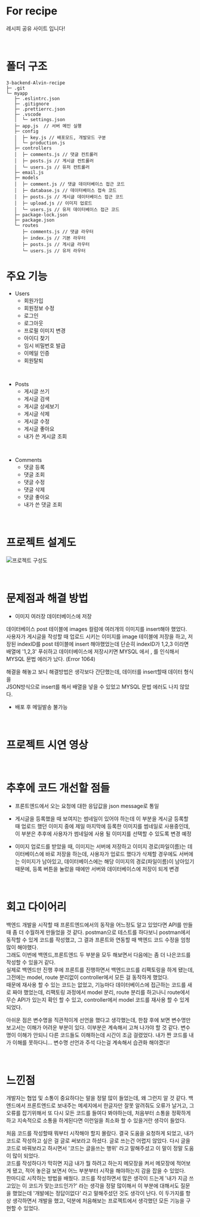 # For recipe
레시피 공유 사이트 입니다!

</br>

# 폴더 구조

```
3-backend-Alvin-recipe
├─ .git
└─ myapp
   ├─ .eslintrc.json 
   ├─ .gitignore
   ├─ .prettierrc.json
   ├─ .vscode
   │  └─ settings.json
   ├─ app.js  // 서버 메인 실행
   ├─ config
   │  ├─ key.js // 배포모드, 개발모드 구분
   │  └─ production.js
   ├─ controllers
   │  ├─ comments.js // 댓글 컨트롤러
   │  ├─ posts.js // 게시글 컨트롤러
   │  └─ users.js // 유저 컨트롤러
   ├─ email.js
   ├─ models
   │  ├─ comment.js // 댓글 데이터베이스 접근 코드
   │  ├─ database.js // 데이터베이스 접속 코드
   │  ├─ posts.js // 게시글 데이터베이스 접근 코드
   │  ├─ upload.js // 이미지 업로드
   │  └─ users.js // 유저 데이터베이스 접근 코드
   ├─ package-lock.json
   ├─ package.json
   └─ routes
      ├─ comments.js // 댓글 라우터
      ├─ index.js // 기본 라우터
      ├─ posts.js // 게시글 라우터
      └─ users.js // 유저 라우터

```

# 주요 기능

+ Users
    + 회원가입
    + 회원정보 수정
    + 로그인
    + 로그아웃
    + 프로필 이미지 변경
    + 아이디 찾기
    + 임시 비밀번호 발급
    + 이메일 인증
    + 회원탈퇴  
</br>

+ Posts
    + 게시글 쓰기
    + 게시글 검색
    + 게시글 상세보기
    + 게시글 삭제
    + 게시글 수정
    + 게시글 좋아요
    + 내가 쓴 게시글 조회  
</br>

+ Comments
    + 댓글 등록
    + 댓글 조회
    + 댓글 수정
    + 댓글 삭제
    + 댓글 좋아요
    + 내가 쓴 댓글 조회  

</br>

# 프로젝트 설계도

![프로젝트 구성도](https://user-images.githubusercontent.com/97275939/167240482-21952e70-37cc-4dd5-a263-cb1aa31570e5.PNG)

</br>

# 문제점과 해결 방법

+ 이미지 여러장 데이터베이스에 저장

데이터베이스 post 테이블에 images 컬럼에 여러개의 이미지를 insert해야 했었다.   
사용자가 게시글을 작성할 때 업로드 시키는 이미지를 image 테이블에 저장을 하고, 저장된 indexID를 post 테이블에 insert 해야했었는데 단순히 indexID가 1,2,3 이라면 배열에 '1,2,3' 푸쉬하고 데이터베이스에 저장시키면 MYSQL 에서 , 를 인식해서 MYSQL 문법 에러가 났다. (Error 1064)  

해결을 해놓고 보니 해결방법은 생각보다 간단했는데, 데이터를 insert할때 데이터 형식을  
JSON방식으로 insert를 해서 배열을 넣을 수 있었고 MYSQL 문법 에러도 나지 않았다.

+ 배포 후 메일발송 불가능




</br>

# 프로젝트 시연 영상

</br>

# 추후에 코드 개선할 점들

+ 프론트엔드에서 오는 요청에 대한 응답값을 json message로 통일 

+ 게시글을 등록했을 때 보여지는 썸네일이 있어야 하는데 이 부분을 게시글 등록할 때 업로드 했던 이미지 중에 제일 마지막에 등록한 이미지를 썸네일로 사용중인데, 이 부분은 추후에 사용자가 썸네일에 사용 될 이미지를 선택할 수 있도록 변경 예정  

+ 이미지 업로드를 받았을 때, 이미지는 서버에 저장하고 이미지 경로(파일이름)는 데이터베이스에 바로 저장을 하는데, 사용자가 업로드 했다가 삭제할 경우에도 서버에는 이미지가 남아있고, 데이터베이스에는 해당 이미지의 경로(파일이름)이 남아있기 때문에, 등록 버튼을 눌렀을 때에만 서버와 데이터베이스에 저장이 되게 변경

</br>

# 회고 다이어리

백엔드 개발을 시작할 때 프론트엔드에서의 동작을 어느정도 알고 있었다면 API를 만들 때 좀 더 수월하게 만들었을 것 같다. postman으로 테스트를 하다보니 postman에서 동작할 수 있게 코드를 작성했고, 그 결과 프론트와 연동할 때 백엔드 코드 수정을 엄청 많이 해야했다.  
그래도 이번에 백엔드,프론트엔드 두 부분을 모두 해보면서 다음에는 좀 더 나은코드를 작성할 수 있을거 같다.  
실제로 백엔드만 진행 후에 프론트를 진행하면서 백엔드코드를 리팩토링을 하게 됐는데,  
그전에는 model, route 분리없이 controller에서 모든 걸 동작하게 했었다.  
때문에 재사용 할 수 있는 코드는 없었고, 기능마다 데이터베이스에 접근하는 코드를 새로 짜야 했었는데, 리팩토링 과정에서 model 분리, route 분리를 하고나니 route에서 무슨 API가 있는지 확인 할 수 있고, controller에서 model 코드를 재사용 할 수 있게 되었다. 

아쉬운 점은 변수명을 직관적이게 선언을 했다고 생각했는데, 한참 후에 보면 변수명만 보고서는 이해가 어려운 부분이 있다. 이부분은 계속해서 고쳐 나가야 할 것 같다. 변수명이 이해가 안되니 다른 코드들도 이해하는데 시간이 조금 걸렸었다. 내가 짠 코드를 내가 이해를 못하다니... 변수명 선언과 주석 다는걸 계속해서 습관화 해야겠다!



</br>

# 느낀점

개발자는 협업 및 소통이 중요하다는 말을 정말 많이 들었는데, 왜 그런지 알 것 같다. 백엔드에서 프론트엔드로 보내주는 메세지에서 한글자만 잘못 알려줘도 오류가 날거고, 그 오류를 잡기위해서 또 다시 모든 코드를 들여다 봐야하는데, 처음부터 소통을 정확하게하고 지속적으로 소통을 하게된다면 이런일을 최소화 할 수 있을거란 생각이 들었다.  

처음 코드를 작성할때 뭐부터 시작해야 할지 몰랐다. 결국 도움을 요청하게 되었고, 내가 코드로 작성하고 싶은 걸 글로 써보라고 하셨다. 글로 쓰는건 어렵지 않았다. 다시 글을 코드로 바꿔보라고 하시면서 '코드는 글을쓰는 행위' 라고 말해주셨고 이 말이 정말 도움이 많이 되었다.  
코드를 작성하다가 막히면 지금 내가 뭘 하려고 하는지 메모장을 켜서 메모장에 적어보게 됐고, 적어 놓은걸 보면서 어느 부분부터 시작을 해야하는지 감을 잡을 수 있었다.  
한마디로 시작하는 방법을 배웠다. 코드를 작성하면서 많은 생각이 드는게 '내가 지금 쓰고있는 이 코드가 맞는코드인가?' 라는 생각을 정말 많이해서 이 부분에 대해서도 질문을 했었는데 '개발에는 정답이없다' 라고 말해주셨던 것도 생각이 난다. 이 두가지를 항상 생각하면서 개발을 했고, 덕분에 처음해보는 프로젝트에서 생각했던 모든 기능을 구현할 수 있었다.
